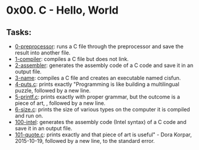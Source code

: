 # 0x00. C - Hello, World
## Tasks:

* [0-preprocessor](./0-preprocessor): runs a C file through the preprocessor and save the result into another file.
* [1-compiler](./1-compiler): compiles a C file but does not link.
* [2-assembler](./2-assembler): generates the assembly code of a C code and save it in an output file.
* [3-name](./3-name): compiles a C file and creates an executable named cisfun.
* [4-puts.c](./4-puts.c): prints exactly "Programming is like building a multilingual puzzle, followed by a new line.
* [5-printf.c](./5-printf.c): prints exactly with proper grammar, but the outcome is a piece of art, , followed by a new line.
* [6-size.c](./6-size.c): prints the size of various types on the computer it is compiled and run on.
* [100-intel](./100-intel): generates the assembly code (Intel syntax) of a C code and save it in an output file.
* [101-quote.c](./101-quote.c): prints exactly and that piece of art is useful" - Dora Korpar, 2015-10-19, followed by a new line, to the standard error.
